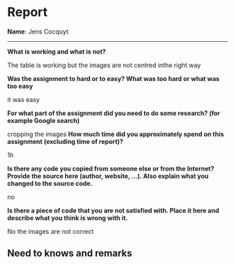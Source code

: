 # Report

**Name**: Jens Cocquyt

---

<!-- Fill out all the questions below by replacing the TODO comments. Do not remove the other markdown. Make sure to answer EACH question. -->

**What is working and what is not?**

The table is working but the images are not centred inthe right way

**Was the assignment to hard or to easy? What was too hard or what was too easy**

it was easy

**For what part of the assignment did you need to do some research? (for example Google search)**

cropping the images
**How much time did you approximately spend on this assignment (excluding time of report)?**

1h

**Is there any code you copied from someone else or from the Internet? Provide the source here (author, website, ...). Also explain what you changed to the source code.**

no

**Is there a piece of code that you are not satisfied with. Place it here and describe what you think is wrong with it.**

No the images are not correct

## Need to knows and remarks

